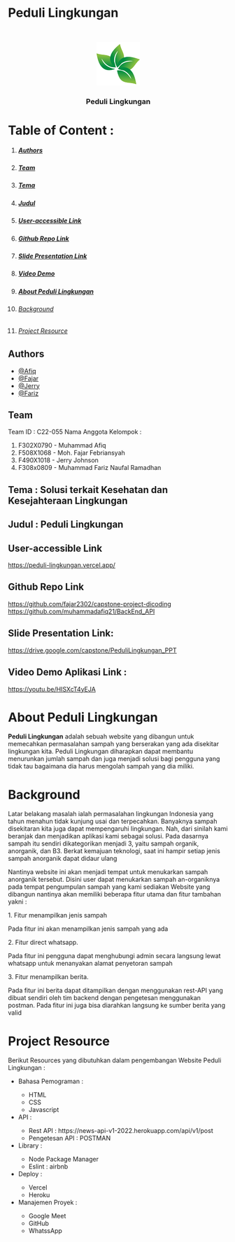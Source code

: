 # Peduli Lingkungan
<br />
<p align="center">
  <img src="./src/public/company-logo.png" alt="Logo" width="100" height="100">
  <h3 align="center">Peduli Lingkungan</h3>
</p>

<a id="toc"></a>

# Table of Content :
1. ##### [Authors](#1)
2. ##### [Team](#2)
3. ##### [Tema](#3)
4. ##### [Judul](#4)
5. ##### [User-accessible Link](#5)
6. ##### [Github Repo Link](#6)
7. ##### [Slide Presentation Link](#7)
8. ##### [Video Demo](#8)
9. ##### [About Peduli Lingkungan](#9)
10. ###### [Background](#10)
12. ###### [Project Resource](#11)

<a id="1"></a>

## Authors
- [@Afiq](https://www.linkedin.com/in/muhammad-afiq-2a097314b/)
- [@Fajar](https://www.linkedin.com/in/fajar-febriansyah-159349241/)
- [@Jerry](https://www.linkedin.com/in/jerry-johnson-b77250208/)
- [@Fariz](https://www.linkedin.com/in/m-fariz-naufal-r-813144213/)


<a id="2"></a>
## Team

Team ID : C22-055
Nama Anggota Kelompok :
<ol>
  <li>F302X0790 - Muhammad Afiq</li>
  <li>F508X1068 - Moh. Fajar Febriansyah</li>
  <li>F490X1018 - Jerry Johnson</li>
  <li>F308x0809  - Muhammad Fariz Naufal Ramadhan</li>
</ol>

<a id="3"></a>
## Tema : Solusi terkait Kesehatan dan Kesejahteraan Lingkungan

<a id="4"></a>
## Judul : Peduli Lingkungan

<a id="5"></a>
## User-accessible Link

https://peduli-lingkungan.vercel.app/

<a id="6"></a>
## Github Repo Link

https://github.com/fajar2302/capstone-project-dicoding
https://github.com/muhammadafiq21/BackEnd_API

<a id="7"></a>
## Slide Presentation Link:

https://drive.google.com/capstone/PeduliLingkungan_PPT

<a id="8"></a>
## Video Demo Aplikasi Link :

https://youtu.be/HISXcT4yEJA


<a id="9"></a>
# About Peduli Lingkungan

**Peduli Lingkungan** adalah sebuah website yang dibangun untuk memecahkan permasalahan sampah yang berserakan yang ada disekitar lingkungan kita. Peduli Lingkungan diharapkan dapat membantu menurunkan jumlah sampah dan juga menjadi solusi bagi pengguna yang tidak tau bagaimana dia harus mengolah sampah yang dia miliki.

<a id="10"></a>
# Background
<p>Latar belakang masalah ialah permasalahan lingkungan Indonesia yang tahun menahun tidak kunjung usai dan terpecahkan. Banyaknya sampah disekitaran kita juga dapat mempengaruhi lingkungan. Nah, dari sinilah kami beranjak dan menjadikan aplikasi kami sebagai solusi. Pada dasarnya sampah itu sendiri dikategorikan menjadi 3, yaitu sampah organik, anorganik, dan B3. Berkat kemajuan teknologi, saat ini hampir setiap jenis sampah anorganik dapat didaur ulang</p>
<p> Nantinya website ini akan menjadi tempat untuk menukarkan sampah anorganik tersebut. Disini user dapat menukarkan sampah an-organiknya pada tempat pengumpulan sampah yang kami sediakan 
Website yang dibangun nantinya akan memiliki beberapa fitur utama dan fitur tambahan yakni : </p>
1. Fitur menampilkan jenis sampah
<p>Pada fitur ini akan menampilkan jenis sampah yang ada </p>
2. Fitur direct whatsapp. 
<p>Pada fitur ini pengguna dapat menghubungi admin secara langsung lewat whatsapp untuk menanyakan alamat penyetoran sampah</p>
3. Fitur menampilkan berita.
<p>Pada fitur ini berita dapat ditampilkan dengan menggunakan rest-API yang dibuat sendiri oleh tim backend dengan pengetesan menggunakan postman. Pada fitur ini juga bisa diarahkan langsung ke sumber berita yang valid
</p>

<a id="11"></a>
# Project Resource

Berikut Resources yang dibutuhkan dalam pengembangan Website Peduli Lingkungan :
<ul>
  <li>Bahasa Pemograman :</li>
    <ul>
      <li>HTML</li>
      <li>CSS</li>
      <li>Javascript</li>
    </ul>
  <li>API :</li>
    <ul>
      <li>Rest API : https://news-api-v1-2022.herokuapp.com/api/v1/post</li>
      <li>Pengetesan API : POSTMAN</li>
    </ul>
  <li>Library :</li>
    <ul>
      <li>Node Package Manager</li>
      <li>Eslint : airbnb</li>
    </ul>
  <li>Deploy :</li>
    <ul>
      <li>Vercel</li>
      <li>Heroku</li>
    </ul>
  <li>Manajemen Proyek :</li>
    <ul>
      <li>Google Meet</li>
      <li>GitHub</li>
      <li>WhatssApp</li>
    </ul>
</ul>



